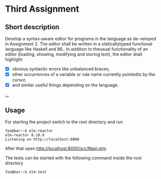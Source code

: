 # Third Assignment
## Short description
Develop a syntax-aware editor for programs in the language as de-veloped in Assignment 2. The editor shall be written in a staticallytyped functional language like Haskell and ML. In addition to theusual functionality of an editor (loading, showing, modifying and storing text), the editor shall highlight

- [x] obvious syntactic errors like unbalanced braces,
- [x] other occurrences of a variable or rule name currently pointedto by the cursor,
- [x] and similar useful things depending on the language.

[...](aufgabe3.pdf)

## Usage

For starting the project switch to the root directory and run

```
foo@bar:~$ elm-reactor
elm-reactor 0.18.0
Listening on http://localhost:8000
```
After that open [http://localhost:8000/src/Main.elm](http://localhost:8000/src/Main.elm)

The tests can be started with the following command inside the root directory

```
foo@bar:~$ elm-test
```